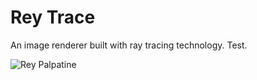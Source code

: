 # Rey Trace

An image renderer built with ray tracing technology. Test.

![Rey Palpatine](https://i.imgur.com/kQjRmOp.jpg)
